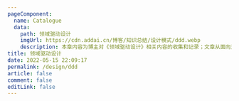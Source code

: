 ```yaml
---
pageComponent:
  name: Catalogue
  data:
    path: 领域驱动设计
    imgUrl: https://cdn.addai.cn/博客/知识总结/设计模式/ddd.webp
    description: 本章内容为博主对《领域驱动设计》相关内容的收集和记录；文章从面向对象，代码优化入手，同大家一起了解DDD。
title: 领域驱动设计
date: 2022-05-15 22:09:17
permalink: /design/ddd
article: false
comment: false
editLink: false
---
```

